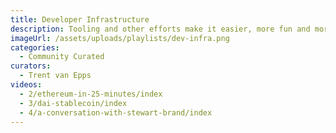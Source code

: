 ```yaml
---
title: Developer Infrastructure
description: Tooling and other efforts make it easier, more fun and more appealing to build on Ethereum. Oracles, languages, cross-shard transactions, libraries, frameworks, dev tools, best practices,...
imageUrl: /assets/uploads/playlists/dev-infra.png
categories:
  - Community Curated
curators:
  - Trent van Epps
videos:
  - 2/ethereum-in-25-minutes/index
  - 3/dai-stablecoin/index
  - 4/a-conversation-with-stewart-brand/index
---
```

